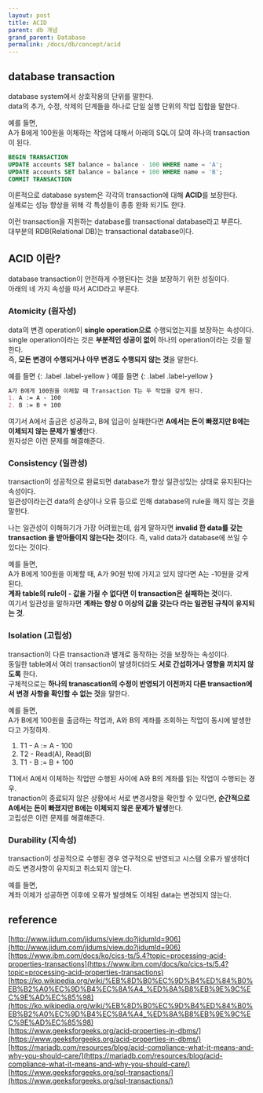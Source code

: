 ```yaml
---
layout: post
title: ACID
parent: db 개념
grand_parent: Database
permalink: /docs/db/concept/acid
---
```


## database transaction

database system에서 상호작용의 단위를 말한다.  
data의 추가, 수정, 삭제의 단계들을 하나로 단일 실행 단위의 작업 집합을 말한다.

예를 들면,  
A가 B에게 100원을 이체하는 작업에 대해서 아래의 SQL이 모여 하나의 transaction이 된다.  
```sql
BEGIN TRANSACTION
UPDATE accounts SET balance = balance - 100 WHERE name = 'A';
UPDATE accounts SET balance = balance + 100 WHERE name = 'B';
COMMIT TRANSACTION
```

이론적으로 database system은 각각의 transaction에 대해 **ACID**를 보장한다.  
실제로는 성능 향상을 위해 각 특성들이 종종 완화 되기도 한다.

이런 transaction을 지원하는 database를 transactional database라고 부른다.  
대부분의 RDB(Relational DB)는 transactional database이다.


## ACID 이란?

database transaction이 안전하게 수행된다는 것을 보장하기 위한 성질이다.  
아래의 네 가지 속성을 따서 ACID라고 부른다.

### Atomicity (원자성)

data의 변경 operation이 **single operation으로** 수행되었는지를 보장하는 속성이다.  
single operation이라는 것은 **부분적인 성공이 없이** 하나의 operation이라는 것을 말한다.  
즉, **모든 변경이 수행되거나 아무 변경도 수행되지 않는 것**을 말한다.

예를 들면
{: .label .label-yellow }
예를 들면
{: .label .label-yellow }
```markdown
A가 B에게 100원을 이체할 때 Transaction T는 두 작업을 갖게 된다.  
1. A := A - 100
2. B := B + 100  
```

여기서 A에서 출금은 성공하고, B에 입금이 실패한다면 **A에서는 돈이 빠졌지만 B에는 이체되지 않는 문제가 발생**한다.  
원자성은 이런 문제를 해결해준다.

### Consistency (일관성)

transaction이 성공적으로 완료되면 database가 항상 일관성있는 상태로 유지된다는 속성이다.  
일관성이라는건 data의 손상이나 오류 등으로 인해 database의 rule을 깨지 않는 것을 말한다.  

나는 일관성이 이해하기가 가장 어려웠는데, 쉽게 말하자면 **invalid 한 data를 갖는 transaction 을 받아들이지 않는다는 것**이다.
즉, valid data가 database에 쓰일 수 있다는 것이다.

예를 들면,  
A가 B에게 100원을 이체할 때, A가 90원 밖에 가지고 있지 않다면 A는 -10원을 갖게 된다.  
**계좌 table의 rule이 - 값을 가질 수 없다면 이 transaction은 실패하는 것**이다.  
여기서 일관성을 말하자면 **계좌는 항상 0 이상의 값을 갖는다 라는 일관된 규칙이 유지되는 것**.

### Isolation (고립성)

transaction이 다른 transaction과 별개로 동작하는 것을 보장하는 속성이다.  
동일한 table에서 여러 transaction이 발생하더라도 **서로 간섭하거나 영향을 끼치지 않도록** 한다.  
구체적으로는 **하나의 tranascation의 수정이 반영되기 이전까지 다른 transaction에서 변경 사항을 확인할 수 없는 것**을 말한다.

예를 들면,  
A가 B에게 100원을 출금하는 작업과, A와 B의 계좌를 조회하는 작업이 동시에 발생한다고 가정하자.
1. T1 - A := A - 100
2. T2 - Read(A), Read(B)
3. T1 - B := B + 100

T1에서 A에서 이체하는 작업만 수행된 사이에 A와 B의 계좌를 읽는 작업이 수행되는 경우.  
tranaction이 종료되지 않은 상황에서 서로 변경사항을 확인할 수 있다면, **순간적으로 A에서는 돈이 빠졌지만 B에는 이체되지 않은 문제가 발생**한다.  
고립성은 이런 문제를 해결해준다.  

### Durability (지속성)

transaction이 성공적으로 수행된 경우 영구적으로 반영되고 시스템 오류가 발생하더라도 변경사항이 유지되고 취소되지 않는다.

예를 들면,  
계좌 이체가 성공하면 이후에 오류가 발생해도 이체된 data는 변경되지 않는다.


## reference

[http://www.jidum.com/jidums/view.do?jidumId=906](http://www.jidum.com/jidums/view.do?jidumId=906)  
[https://www.ibm.com/docs/ko/cics-ts/5.4?topic=processing-acid-properties-transactions](https://www.ibm.com/docs/ko/cics-ts/5.4?topic=processing-acid-properties-transactions)  
[https://ko.wikipedia.org/wiki/%EB%8D%B0%EC%9D%B4%ED%84%B0%EB%B2%A0%EC%9D%B4%EC%8A%A4_%ED%8A%B8%EB%9E%9C%EC%9E%AD%EC%85%98](https://ko.wikipedia.org/wiki/%EB%8D%B0%EC%9D%B4%ED%84%B0%EB%B2%A0%EC%9D%B4%EC%8A%A4_%ED%8A%B8%EB%9E%9C%EC%9E%AD%EC%85%98)  
[https://www.geeksforgeeks.org/acid-properties-in-dbms/](https://www.geeksforgeeks.org/acid-properties-in-dbms/)  
[https://mariadb.com/resources/blog/acid-compliance-what-it-means-and-why-you-should-care/](https://mariadb.com/resources/blog/acid-compliance-what-it-means-and-why-you-should-care/)  
[https://www.geeksforgeeks.org/sql-transactions/](https://www.geeksforgeeks.org/sql-transactions/)  